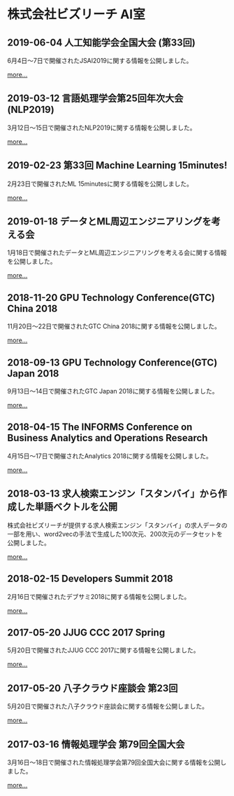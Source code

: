 # 株式会社ビズリーチ AI室

## 2019-06-04 人工知能学会全国大会 (第33回)

6月4日〜7日で開催されたJSAI2019に関する情報を公開しました。

[more...](jsai2019)

## 2019-03-12 言語処理学会第25回年次大会(NLP2019)

3月12日〜15日で開催されたNLP2019に関する情報を公開しました。

[more...](nlp2019)

## 2019-02-23 第33回 Machine Learning 15minutes!

2月23日で開催されたML 15minutesに関する情報を公開しました。

[more...](ml15_33)

## 2019-01-18 データとML周辺エンジニアリングを考える会

1月18日で開催されたデータとML周辺エンジニアリングを考える会に関する情報を公開しました。

[more...](dataeng1)

## 2018-11-20 GPU Technology Conference(GTC) China 2018

11月20日〜22日で開催されたGTC China 2018に関する情報を公開しました。

[more...](gtc2018china)

## 2018-09-13 GPU Technology Conference(GTC) Japan 2018

9月13日〜14日で開催されたGTC Japan 2018に関する情報を公開しました。

[more...](gtc2018japan)

## 2018-04-15 The INFORMS Conference on Business Analytics and Operations Research

4月15日〜17日で開催されたAnalytics 2018に関する情報を公開しました。

[more...](analytics2018)

## 2018-03-13 求人検索エンジン「スタンバイ」から作成した単語ベクトルを公開

株式会社ビズリーチが提供する求人検索エンジン「スタンバイ」の求人データの一部を用い、word2vecの手法で生成した100次元、200次元のデータセットを公開しました。

[more...](word2vec)

## 2018-02-15 Developers Summit 2018

2月16日で開催されたデブサミ2018に関する情報を公開しました。

[more...](devsumi2018)

## 2017-05-20 JJUG CCC 2017 Spring

5月20日で開催されたJJUG CCC 2017に関する情報を公開しました。

[more...](jjug2017)

## 2017-05-20 八子クラウド座談会 第23回

5月20日で開催された八子クラウド座談会に関する情報を公開しました。

[more...](85cloud23)

## 2017-03-16 情報処理学会 第79回全国大会

3月16日〜18日で開催された情報処理学会第79回全国大会に関する情報を公開しました。

[more...](ipsj2017)

